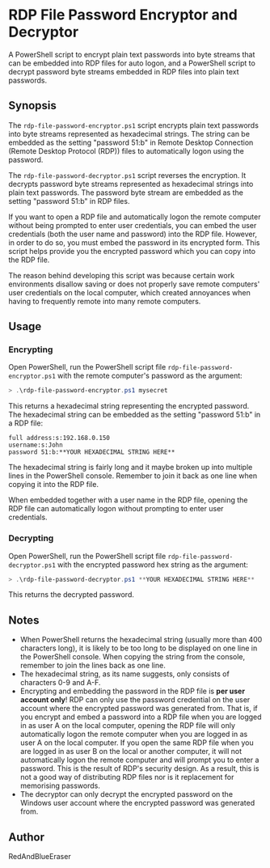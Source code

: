 # RDP File Password Encryptor and Decryptor

A PowerShell script to encrypt plain text passwords into byte streams that can be embedded into RDP files for auto logon, and a PowerShell script to decrypt password byte streams embedded in RDP files into plain text passwords.

## Synopsis

The `rdp-file-password-encryptor.ps1` script encrypts plain text passwords into byte streams represented as hexadecimal strings. The string can be embedded as the setting "password 51:b" in Remote Desktop Connection (Remote Desktop Protocol (RDP)) files to automatically logon using the password.

The `rdp-file-password-decryptor.ps1` script reverses the encryption. It decrypts password byte streams represented as hexadecimal strings into plain text passwords. The password byte stream are embedded as the setting "password 51:b" in RDP files.

If you want to open a RDP file and automatically logon the remote computer without being prompted to enter user credentials, you can embed the user credentials (both the user name and password) into the RDP file. However, in order to do so, you must embed the password in its encrypted form. This script helps provide you the encrypted password which you can copy into the RDP file.

The reason behind developing this script was because certain work environments disallow saving or does not properly save remote computers' user credentials on the local computer, which created annoyances when having to frequently remote into many remote computers.

## Usage

### Encrypting

Open PowerShell, run the PowerShell script file `rdp-file-password-encryptor.ps1` with the remote computer's password as the argument:

```PowerShell
> .\rdp-file-password-encryptor.ps1 mysecret
```

This returns a hexadecimal string representing the encrypted password. The hexadecimal string can be embedded as the setting "password 51:b" in a RDP file:

```
full address:s:192.168.0.150
username:s:John
password 51:b:**YOUR HEXADECIMAL STRING HERE**
```

The hexadecimal string is fairly long and it maybe broken up into multiple lines in the PowerShell console. Remember to join it back as one line when copying it into the RDP file.

When embedded together with a user name in the RDP file, opening the RDP file can automatically logon without prompting to enter user credentials.

### Decrypting

Open PowerShell, run the PowerShell script file `rdp-file-password-decryptor.ps1` with the encrypted password hex string as the argument:

```PowerShell
> .\rdp-file-password-decryptor.ps1 **YOUR HEXADECIMAL STRING HERE**
```

This returns the decrypted password.

## Notes

- When PowerShell returns the hexadecimal string (usually more than 400 characters long), it is likely to be too long to be displayed on one line in the PowerShell console. When copying the string from the console, remember to join the lines back as one line.
- The hexadecimal string, as its name suggests, only consists of characters 0-9 and A-F.
- Encrypting and embedding the password in the RDP file is **per user account only**! RDP can only use the password credential on the user account where the encrypted password was generated from. That is, if you encrypt and embed a password into a RDP file when you are logged in as user A on the local computer, opening the RDP file will only automatically logon the remote computer when you are logged in as user A on the local computer. If you open the same RDP file when you are logged in as user B on the local or another computer, it will not automatically logon the remote computer and will prompt you to enter a password. This is the result of RDP's security design. As a result, this is not a good way of distributing RDP files nor is it replacement for memorising passwords.
- The decryptor can only decrypt the encrypted password on the Windows user account where the encrypted password was generated from.

## Author

RedAndBlueEraser
